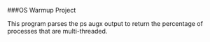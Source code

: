 
###OS Warmup Project

This program parses the ps augx output to return the percentage of processes that are multi-threaded.
